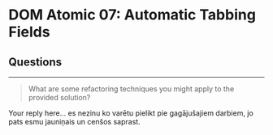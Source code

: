 # DOM Atomic 07: Automatic Tabbing Fields

## Questions

---

> What are some refactoring techniques you might apply to the provided solution?

Your reply here... es nezinu ko varētu pielikt pie gagājušajiem darbiem, jo pats esmu jauniņais un cenšos saprast.